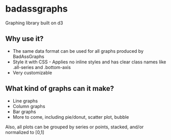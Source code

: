 # badassgraphs

Graphing library built on d3

## Why use it?

* The same data format can be used for all graphs produced by BadAssGraphs
* Style it with CSS - Applies no inline styles and has clear class names like .all-series and .bottom-axis
* Very customizable

## What kind of graphs can it make?

* Line graphs
* Column graphs
* Bar graphs
* More to come, including pie/donut, scatter plot, bubble

Also, all plots can be grouped by series or points, stacked, and/or normalized to [0,1]
